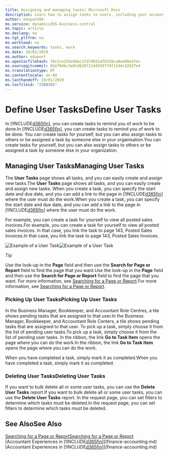 ```yaml
---
title: Assigning and managing tasks| Microsoft Docs
description: Learn how to assign tasks to users, including your accountant, in Business Central
author: edupont04
ms.service: dynamics365-business-central
ms.topic: article
ms.devlang: na
ms.tgt_pltfrm: na
ms.workload: na
ms.search.keywords: tasks, work
ms.date: 10/01/2019
ms.author: edupont
ms.openlocfilehash: f8c2ce255e9dac1fd7d832afb310ca0ae80e47ec
ms.sourcegitcommit: 02e704bc3e01d62072144919774f1244c42827e4
ms.translationtype: HT
ms.contentlocale: en-AU
ms.lasthandoff: 10/01/2019
ms.locfileid: "2308301"
---
```

# <a name="define-user-tasks"></a><span data-ttu-id="d3026-103">Define User Tasks</span><span class="sxs-lookup"><span data-stu-id="d3026-103">Define User Tasks</span></span>
<span data-ttu-id="d3026-104">In [!INCLUDE[d365fin](includes/d365fin_md.md)], you can create tasks to remind you of work to be done.</span><span class="sxs-lookup"><span data-stu-id="d3026-104">In [!INCLUDE[d365fin](includes/d365fin_md.md)], you can create tasks to remind you of work to be done.</span></span> <span data-ttu-id="d3026-105">You can create tasks for yourself, but you can also assign tasks to others or be assigned a task by someone else in your organisation.</span><span class="sxs-lookup"><span data-stu-id="d3026-105">You can create tasks for yourself, but you can also assign tasks to others or be assigned a task by someone else in your organization.</span></span>  

## <a name="managing-user-tasks"></a><span data-ttu-id="d3026-106">Managing User Tasks</span><span class="sxs-lookup"><span data-stu-id="d3026-106">Managing User Tasks</span></span>
<span data-ttu-id="d3026-107">The **User Tasks** page shows all tasks, and you can easily create and assign new tasks.</span><span class="sxs-lookup"><span data-stu-id="d3026-107">The **User Tasks** page shows all tasks, and you can easily create and assign new tasks.</span></span> <span data-ttu-id="d3026-108">When you create a task, you can specify the start date and due date, and you can add a link to the page in [!INCLUDE[d365fin](includes/d365fin_md.md)] where the user must do the work.</span><span class="sxs-lookup"><span data-stu-id="d3026-108">When you create a task, you can specify the start date and due date, and you can add a link to the page in [!INCLUDE[d365fin](includes/d365fin_md.md)] where the user must do the work.</span></span>  

<span data-ttu-id="d3026-109">For example, you can create a task for yourself to view all posted sales invoices.</span><span class="sxs-lookup"><span data-stu-id="d3026-109">For example, you can create a task for yourself to view all posted sales invoices.</span></span> <span data-ttu-id="d3026-110">In that case, you link the task to page 143, Posted Sales Invoices.</span><span class="sxs-lookup"><span data-stu-id="d3026-110">In that case, you link the task to page 143, Posted Sales Invoices.</span></span>  

<span data-ttu-id="d3026-111">![Example of a User Task](media/across-user-tasks/sample-user-task.png "Example of a user task")</span><span class="sxs-lookup"><span data-stu-id="d3026-111">![Example of a User Task](media/across-user-tasks/sample-user-task.png "Example of a user task")</span></span>

> [!TIP]  
>  <span data-ttu-id="d3026-112">Use the look-up in the **Page** field and then use the **Search for Page or Report** field to find the page that you want.</span><span class="sxs-lookup"><span data-stu-id="d3026-112">Use the look-up in the **Page** field and then use the **Search for Page or Report** field to find the page that you want.</span></span> <span data-ttu-id="d3026-113">For more information, see [Searching for a Page or Report](ui-search.md).</span><span class="sxs-lookup"><span data-stu-id="d3026-113">For more information, see [Searching for a Page or Report](ui-search.md).</span></span>  

### <a name="picking-up-user-tasks"></a><span data-ttu-id="d3026-114">Picking Up User Tasks</span><span class="sxs-lookup"><span data-stu-id="d3026-114">Picking Up User Tasks</span></span>
<span data-ttu-id="d3026-115">In the Business Manager, Bookkeeper, and Accountant Role Centres, a tile shows pending tasks that are assigned to that user.</span><span class="sxs-lookup"><span data-stu-id="d3026-115">In the Business Manager, Bookkeeper, and Accountant Role Centers, a tile shows pending tasks that are assigned to that user.</span></span> <span data-ttu-id="d3026-116">To pick up a task, simply choose it from the list of pending user tasks.</span><span class="sxs-lookup"><span data-stu-id="d3026-116">To pick up a task, simply choose it from the list of pending user tasks.</span></span> <span data-ttu-id="d3026-117">In the ribbon, the link **Go to Task Item** opens the page where you can do the work.</span><span class="sxs-lookup"><span data-stu-id="d3026-117">In the ribbon, the link **Go to Task Item** opens the page where you can do the work.</span></span>  

<span data-ttu-id="d3026-118">When you have completed a task, simply mark it as completed.</span><span class="sxs-lookup"><span data-stu-id="d3026-118">When you have completed a task, simply mark it as completed.</span></span>  

### <a name="deleting-user-tasks"></a><span data-ttu-id="d3026-119">Deleting User Tasks</span><span class="sxs-lookup"><span data-stu-id="d3026-119">Deleting User Tasks</span></span>
<span data-ttu-id="d3026-120">If you want to bulk delete all or some user tasks, you can use the **Delete User Tasks** report.</span><span class="sxs-lookup"><span data-stu-id="d3026-120">If you want to bulk delete all or some user tasks, you can use the **Delete User Tasks** report.</span></span> <span data-ttu-id="d3026-121">In the request page, you can set filters to determine which tasks must be deleted.</span><span class="sxs-lookup"><span data-stu-id="d3026-121">In the request page, you can set filters to determine which tasks must be deleted.</span></span>  

## <a name="see-also"></a><span data-ttu-id="d3026-122">See Also</span><span class="sxs-lookup"><span data-stu-id="d3026-122">See Also</span></span>
[<span data-ttu-id="d3026-123">Searching for a Page or Report</span><span class="sxs-lookup"><span data-stu-id="d3026-123">Searching for a Page or Report</span></span>](ui-search.md)  
<span data-ttu-id="d3026-124">[Accountant Experiences in [!INCLUDE[d365fin](includes/d365fin_md.md)]](finance-accounting.md)</span><span class="sxs-lookup"><span data-stu-id="d3026-124">[Accountant Experiences in [!INCLUDE[d365fin](includes/d365fin_md.md)]](finance-accounting.md)</span></span>  
